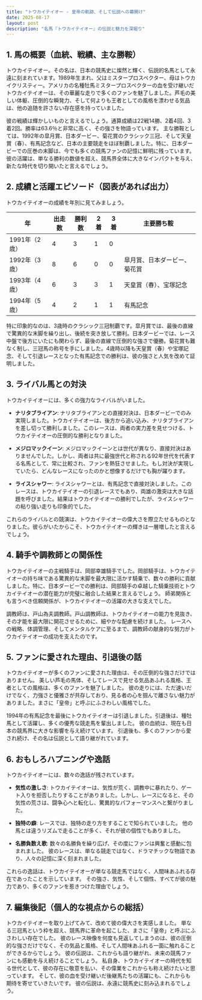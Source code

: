 ```yaml
---
title: "トウカイテイオー - 皇帝の軌跡、そして伝説への幕開け"
date: 2025-08-17
layout: post
description: "名馬『トウカイテイオー』の伝説と魅力を深堀り"
---
```


## 1. 馬の概要（血統、戦績、主な勝鞍）

トウカイテイオー。その名は、日本の競馬史に燦然と輝く、伝説的名馬として永遠に刻まれています。1989年生まれ、父はミスタープロスペクター、母はトウカイクリスティー。アメリカの名種牡馬ミスタープロスペクターの血を受け継いだトウカイテイオーは、その華麗な走りで多くのファンを魅了しました。芦毛の美しい体躯、圧倒的な瞬発力、そして何よりも王者としての風格を漂わせる気品は、他の追随を許さない存在感を持っていました。

彼の戦績は輝かしいものと言えるでしょう。通算成績は22戦14勝、2着4回、3着2回。勝率は63.6％と非常に高く、その強さを物語っています。  主な勝鞍としては、1992年の皐月賞、日本ダービー、菊花賞のクラシック三冠、そして天皇賞（春）、有馬記念など、日本の主要競走をほぼ制覇しました。特に、日本ダービーでの圧巻の末脚は、今でも多くの競馬ファンの記憶に鮮明に残っています。  彼の活躍は、単なる勝利の数値を超え、競馬界全体に大きなインパクトを与え、新たな時代を切り開いたと言えるでしょう。


## 2. 成績と活躍エピソード（図表があれば出力）

トウカイテイオーの成績を年別に見てみましょう。

| 年 | 出走数 | 勝利数 | 2着 | 3着 | 主要勝ち鞍 |
|---|---|---|---|---|---|
| 1991年（2歳） | 4 | 3 | 1 | 0 |  |
| 1992年（3歳） | 8 | 6 | 0 | 0 | 皐月賞、日本ダービー、菊花賞 |
| 1993年（4歳） | 6 | 3 | 3 | 1 | 天皇賞（春）、宝塚記念 |
| 1994年（5歳） | 4 | 2 | 1 | 1 | 有馬記念 |


特に印象的なのは、3歳時のクラシック三冠制覇です。皐月賞では、最後の直線で驚異的な末脚を繰り出し、後続を突き放して勝利。日本ダービーでは、レース中盤で後方にいたにも関わらず、最後の直線で圧倒的な強さで優勝。菊花賞も難なく制し、三冠馬の称号を手にしました。4歳時以降も天皇賞（春）や宝塚記念、そして引退レースとなった有馬記念での勝利は、彼の強さと人気を改めて証明しました。


## 3. ライバル馬との対決

トウカイテイオーには、多くの強力なライバルがいました。

* **ナリタブライアン**:  ナリタブライアンとの直接対決は、日本ダービーでのみ実現しました。トウカイテイオーは、後方から追い込み、ナリタブライアンを差し切って勝利しました。このレースは、両者の実力差を見せつける、トウカイテイオーの圧倒的な勝利となりました。

* **メジロマックイーン**: メジロマックイーンとは世代が異なり、直接対決はありませんでした。しかし、両者は共に最強世代と称される92年世代を代表する名馬として、常に比較され、ファンを熱狂させました。もし対決が実現していたら、どんなレースになったのかと想像するだけでも胸が躍ります。

* **ライスシャワー**: ライスシャワーとは、有馬記念で直接対決しました。このレースは、トウカイテイオーの引退レースでもあり、両雄の激突は大きな話題を呼びました。結果はトウカイテイオーの勝利でしたが、ライスシャワーの粘り強い走りも印象的でした。


これらのライバルとの競演は、トウカイテイオーの偉大さを際立たせるものとなりました。彼らがいたからこそ、トウカイテイオーの輝きは一層増したと言えるでしょう。


## 4. 騎手や調教師との関係性

トウカイテイオーの主戦騎手は、岡部幸雄騎手でした。岡部騎手は、トウカイテイオーの持ち味である驚異的な末脚を最大限に活かす騎乗で、数々の勝利に貢献しました。特に、日本ダービーでの勝利は、岡部騎手の卓越した騎乗技術とトウカイテイオーの潜在能力が完璧に融合した結果と言えるでしょう。  師弟関係とも言うべき信頼関係が、トウカイテイオーの活躍の大きな支えでした。

調教師は、戸山為夫調教師。戸山調教師は、トウカイテイオーの能力を見抜き、その才能を最大限に開花させるために、細やかな配慮を続けました。  レースへの戦略、体調管理、そしてメンタルケアに至るまで、調教師の献身的な努力がトウカイテイオーの成功を支えたのです。


## 5. ファンに愛された理由、引退後の話

トウカイテイオーが多くのファンに愛された理由は、その圧倒的な強さだけではありません。  美しい芦毛の馬体、そしてレースで見せる気品あふれる風格、王者としての風格は、多くのファンを魅了しました。  彼の走りには、ただ速いだけでなく、力強さと優雅さが共存しており、見る者の心を掴んで離さない魅力がありました。まさに「皇帝」と呼ぶにふさわしい風格でした。

1994年の有馬記念を最後にトウカイテイオーは引退しました。引退後は、種牡馬として活躍し、多くの優秀な競走馬を輩出しました。  彼の血統は、現在も日本の競馬界に大きな影響を与え続けています。  引退後も、多くのファンから愛され続け、その名は伝説として語り継がれています。


## 6. おもしろハプニングや逸話

トウカイテイオーには、数々の逸話が残されています。

* **気性の激しさ**:  トウカイテイオーは、気性が荒く、調教中に暴れたり、ゲート入りを拒否したりすることがありました。しかし、レースになると、その気性の荒さは、闘争心へと転化し、驚異的なパフォーマンスへと繋がりました。

* **独特の癖**:  レースでは、独特の走り方をすることで知られていました。  他の馬とは違うリズムで走ることが多く、それが彼の個性でもありました。

* **名勝負数え歌**:  数々の名勝負を繰り広げ、その度にファンは興奮と感動に包まれました。  彼のレースは、単なる競走ではなく、ドラマチックな物語であり、人々の記憶に深く刻まれました。


これらの逸話は、トウカイテイオーが単なる競走馬ではなく、人間味あふれる存在であったことを示しています。  その強さ、気性、そして個性、すべてが彼の魅力であり、多くのファンを惹きつけた理由でしょう。


## 7. 編集後記（個人的な視点からの総括）

トウカイテイオーを取り上げてみて、改めて彼の偉大さを実感しました。  単なる三冠馬という枠を超え、競馬界に革命を起こした、まさに「皇帝」と呼ぶにふさわしい存在でした。  彼のレース映像を何度も見返してしまうのは、彼の圧倒的な強さだけでなく、その気品と風格、そして人間味あふれる一面に触れることができるからでしょう。  彼の伝説は、これからも語り継がれ、未来の競馬ファンにも感動を与え続けることでしょう。  私自身、トウカイテイオーの時代を知る世代として、彼の存在に敬意を払い、その偉業をこれからも称え続けたいと思っています。  そして、彼の血を受け継いだ後継馬たちの活躍にも、これからも期待を寄せていきたいです。  彼の伝説は、永遠に競馬史に刻み込まれるでしょう。
